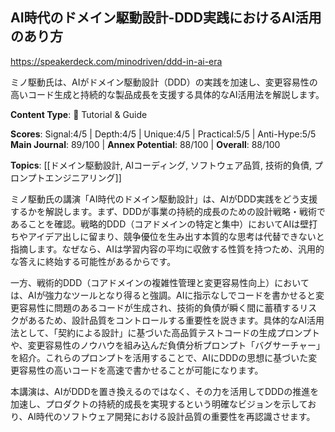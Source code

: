 ## AI時代のドメイン駆動設計-DDD実践におけるAI活用のあり方

https://speakerdeck.com/minodriven/ddd-in-ai-era

ミノ駆動氏は、AIがドメイン駆動設計（DDD）の実践を加速し、変更容易性の高いコード生成と持続的な製品成長を支援する具体的なAI活用法を解説します。

**Content Type**: 📖 Tutorial & Guide

**Scores**: Signal:4/5 | Depth:4/5 | Unique:4/5 | Practical:5/5 | Anti-Hype:5/5
**Main Journal**: 89/100 | **Annex Potential**: 88/100 | **Overall**: 88/100

**Topics**: [[ドメイン駆動設計, AIコーディング, ソフトウェア品質, 技術的負債, プロンプトエンジニアリング]]

ミノ駆動氏の講演「AI時代のドメイン駆動設計」は、AIがDDD実践をどう支援するかを解説します。まず、DDDが事業の持続的成長のための設計戦略・戦術であることを確認。戦略的DDD（コアドメインの特定と集中）においてAIは壁打ちやアイデア出しに留まり、競争優位を生み出す本質的な思考は代替できないと指摘します。なぜなら、AIは学習内容の平均に収斂する性質を持つため、汎用的な答えに終始する可能性があるからです。

一方、戦術的DDD（コアドメインの複雑性管理と変更容易性向上）においては、AIが強力なツールとなり得ると強調。AIに指示なしでコードを書かせると変更容易性に問題のあるコードが生成され、技術的負債が瞬く間に蓄積するリスクがあるため、設計品質をコントロールする重要性を説きます。具体的なAI活用法として、「契約による設計」に基づいた高品質テストコードの生成プロンプトや、変更容易性のノウハウを組み込んだ負債分析プロンプト「バグサーチャー」を紹介。これらのプロンプトを活用することで、AIにDDDの思想に基づいた変更容易性の高いコードを高速で書かせることが可能になります。

本講演は、AIがDDDを置き換えるのではなく、その力を活用してDDDの推進を加速し、プロダクトの持続的成長を実現するという明確なビジョンを示しており、AI時代のソフトウェア開発における設計品質の重要性を再認識させます。